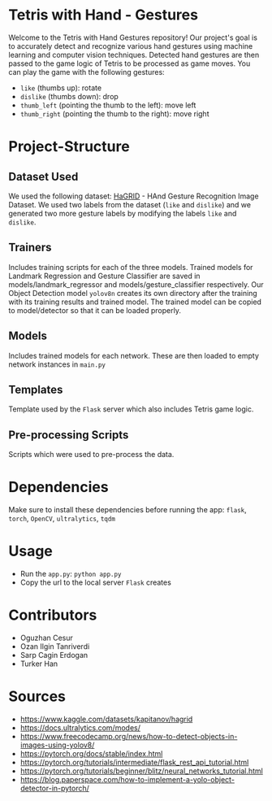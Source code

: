 # Tetris with Hand - Gestures
Welcome to the Tetris with Hand Gestures repository! Our project's goal is to accurately detect and recognize various hand gestures using machine learning and computer vision techniques. Detected hand gestures are then passed to the game logic of Tetris to be processed as game moves. You can play the game with the following gestures:

- `like` (thumbs up): rotate
- `dislike` (thumbs down): drop
- `thumb_left` (pointing the thumb to the left): move left
- `thumb_right` (pointing the thumb to the right): move right

# Project-Structure
## Dataset Used
We used the following dataset: [HaGRID](https://www.kaggle.com/datasets/kapitanov/hagrid) - HAnd Gesture Recognition Image Dataset. We used two labels from the dataset (`like` and `dislike`) and we generated two more gesture labels by modifying the labels `like` and `dislike`.

## Trainers
Includes training scripts for each of the three models. Trained models for Landmark Regression and Gesture Classifier are saved in models/landmark_regressor and models/gesture_classifier respectively. Our Object Detection model `yolov8n` creates its own directory  after the training with its training results and trained model. The trained model can be copied to model/detector so that it can be loaded properly.

## Models
Includes trained models for each network. These are then loaded to empty network instances in `main.py`

## Templates
Template used by the `Flask` server which also includes Tetris game logic.

## Pre-processing Scripts
Scripts which were used to pre-process the data.

# Dependencies
Make sure to install these dependencies before running the app: `flask`, `torch`, `OpenCV`, `ultralytics`, `tqdm`

# Usage
- Run the `app.py`: `python app.py`
- Copy the url to the local server `Flask` creates

# Contributors

- Oguzhan Cesur
- Ozan Ilgin Tanriverdi
- Sarp Cagin Erdogan
- Turker Han

# Sources

- https://www.kaggle.com/datasets/kapitanov/hagrid
- https://docs.ultralytics.com/modes/
- https://www.freecodecamp.org/news/how-to-detect-objects-in-images-using-yolov8/
- https://pytorch.org/docs/stable/index.html
- https://pytorch.org/tutorials/intermediate/flask_rest_api_tutorial.html
- https://pytorch.org/tutorials/beginner/blitz/neural_networks_tutorial.html
- https://blog.paperspace.com/how-to-implement-a-yolo-object-detector-in-pytorch/

